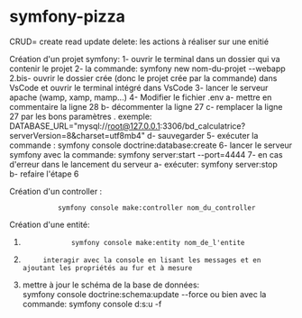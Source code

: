 # symfony-pizza
CRUD= create read update delete: les actions à réaliser sur une enitié




Création d'un projet symfony:
 1- ouvrir le terminal dans un dossier qui va contenir le projet
 2- la commande: symfony new nom-du-projet --webapp
 2.bis- ouvrir le dossier crée (donc le projet crée par la commande) dans VsCode et ouvrir le terminal intégré dans VsCode
 3- lancer le serveur apache (wamp, xamp, mamp...)
 4- Modifier le fichier .env
                a- mettre en commentaire la ligne 28
                b- décommenter la ligne 27
                c- remplacer la ligne 27 par les bons paramètres . exemple: DATABASE_URL="mysql://root@127.0.0.1:3306/bd_calculatrice?serverVersion=8&charset=utf8mb4"
                d- sauvegarder
5- exécuter la commande : symfony console doctrine:database:create
6- lancer le serveur symfony avec la commande: symfony server:start --port=4444
7- en cas d'erreur dans le lancement du serveur
        a- exécuter:           symfony server:stop               
        b- refaire l'étape 6




Création d'un controller : 


                symfony console make:controller nom_du_controller


Création d'une entité:


 1.                 symfony console make:entity nom_de_l'entite


2.          interagir avec la console en lisant les messages et en ajoutant les propriétés au fur et à mesure 
3. mettre à jour le schéma de la base de données:    
symfony console doctrine:schema:update  --force
ou bien avec la commande:
symfony console d:s:u -f
